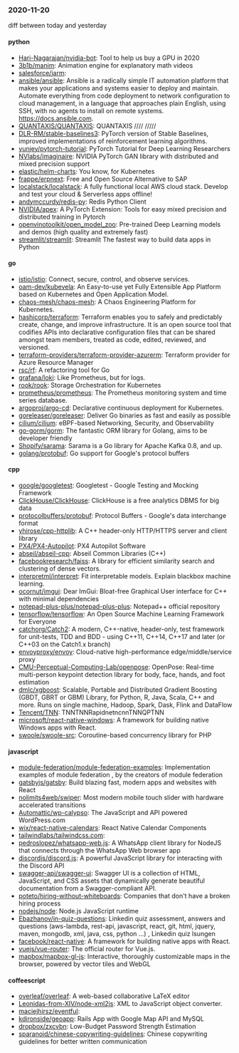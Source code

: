 ### 2020-11-20
diff between today and yesterday

#### python
* [Hari-Nagarajan/nvidia-bot](https://github.com/Hari-Nagarajan/nvidia-bot): Tool to help us buy a GPU in 2020
* [3b1b/manim](https://github.com/3b1b/manim): Animation engine for explanatory math videos
* [salesforce/jarm](https://github.com/salesforce/jarm): 
* [ansible/ansible](https://github.com/ansible/ansible): Ansible is a radically simple IT automation platform that makes your applications and systems easier to deploy and maintain. Automate everything from code deployment to network configuration to cloud management, in a language that approaches plain English, using SSH, with no agents to install on remote systems. https://docs.ansible.com.
* [QUANTAXIS/QUANTAXIS](https://github.com/QUANTAXIS/QUANTAXIS): QUANTAXIS   //// ///// 
* [DLR-RM/stable-baselines3](https://github.com/DLR-RM/stable-baselines3): PyTorch version of Stable Baselines, improved implementations of reinforcement learning algorithms.
* [yunjey/pytorch-tutorial](https://github.com/yunjey/pytorch-tutorial): PyTorch Tutorial for Deep Learning Researchers
* [NVlabs/imaginaire](https://github.com/NVlabs/imaginaire): NVIDIA PyTorch GAN library with distributed and mixed precision support
* [elastic/helm-charts](https://github.com/elastic/helm-charts): You know, for Kubernetes
* [frappe/erpnext](https://github.com/frappe/erpnext): Free and Open Source Alternative to SAP
* [localstack/localstack](https://github.com/localstack/localstack):  A fully functional local AWS cloud stack. Develop and test your cloud & Serverless apps offline!
* [andymccurdy/redis-py](https://github.com/andymccurdy/redis-py): Redis Python Client
* [NVIDIA/apex](https://github.com/NVIDIA/apex): A PyTorch Extension: Tools for easy mixed precision and distributed training in Pytorch
* [openvinotoolkit/open_model_zoo](https://github.com/openvinotoolkit/open_model_zoo): Pre-trained Deep Learning models and demos (high quality and extremely fast)
* [streamlit/streamlit](https://github.com/streamlit/streamlit): Streamlit  The fastest way to build data apps in Python

#### go
* [istio/istio](https://github.com/istio/istio): Connect, secure, control, and observe services.
* [oam-dev/kubevela](https://github.com/oam-dev/kubevela): An Easy-to-use yet Fully Extensible App Platform based on Kubernetes and Open Application Model.
* [chaos-mesh/chaos-mesh](https://github.com/chaos-mesh/chaos-mesh): A Chaos Engineering Platform for Kubernetes.
* [hashicorp/terraform](https://github.com/hashicorp/terraform): Terraform enables you to safely and predictably create, change, and improve infrastructure. It is an open source tool that codifies APIs into declarative configuration files that can be shared amongst team members, treated as code, edited, reviewed, and versioned.
* [terraform-providers/terraform-provider-azurerm](https://github.com/terraform-providers/terraform-provider-azurerm): Terraform provider for Azure Resource Manager
* [rsc/rf](https://github.com/rsc/rf): A refactoring tool for Go
* [grafana/loki](https://github.com/grafana/loki): Like Prometheus, but for logs.
* [rook/rook](https://github.com/rook/rook): Storage Orchestration for Kubernetes
* [prometheus/prometheus](https://github.com/prometheus/prometheus): The Prometheus monitoring system and time series database.
* [argoproj/argo-cd](https://github.com/argoproj/argo-cd): Declarative continuous deployment for Kubernetes.
* [goreleaser/goreleaser](https://github.com/goreleaser/goreleaser): Deliver Go binaries as fast and easily as possible
* [cilium/cilium](https://github.com/cilium/cilium): eBPF-based Networking, Security, and Observability
* [go-gorm/gorm](https://github.com/go-gorm/gorm): The fantastic ORM library for Golang, aims to be developer friendly
* [Shopify/sarama](https://github.com/Shopify/sarama): Sarama is a Go library for Apache Kafka 0.8, and up.
* [golang/protobuf](https://github.com/golang/protobuf): Go support for Google's protocol buffers

#### cpp
* [google/googletest](https://github.com/google/googletest): Googletest - Google Testing and Mocking Framework
* [ClickHouse/ClickHouse](https://github.com/ClickHouse/ClickHouse): ClickHouse is a free analytics DBMS for big data
* [protocolbuffers/protobuf](https://github.com/protocolbuffers/protobuf): Protocol Buffers - Google's data interchange format
* [yhirose/cpp-httplib](https://github.com/yhirose/cpp-httplib): A C++ header-only HTTP/HTTPS server and client library
* [PX4/PX4-Autopilot](https://github.com/PX4/PX4-Autopilot): PX4 Autopilot Software
* [abseil/abseil-cpp](https://github.com/abseil/abseil-cpp): Abseil Common Libraries (C++)
* [facebookresearch/faiss](https://github.com/facebookresearch/faiss): A library for efficient similarity search and clustering of dense vectors.
* [interpretml/interpret](https://github.com/interpretml/interpret): Fit interpretable models. Explain blackbox machine learning.
* [ocornut/imgui](https://github.com/ocornut/imgui): Dear ImGui: Bloat-free Graphical User interface for C++ with minimal dependencies
* [notepad-plus-plus/notepad-plus-plus](https://github.com/notepad-plus-plus/notepad-plus-plus): Notepad++ official repository
* [tensorflow/tensorflow](https://github.com/tensorflow/tensorflow): An Open Source Machine Learning Framework for Everyone
* [catchorg/Catch2](https://github.com/catchorg/Catch2): A modern, C++-native, header-only, test framework for unit-tests, TDD and BDD - using C++11, C++14, C++17 and later (or C++03 on the Catch1.x branch)
* [envoyproxy/envoy](https://github.com/envoyproxy/envoy): Cloud-native high-performance edge/middle/service proxy
* [CMU-Perceptual-Computing-Lab/openpose](https://github.com/CMU-Perceptual-Computing-Lab/openpose): OpenPose: Real-time multi-person keypoint detection library for body, face, hands, and foot estimation
* [dmlc/xgboost](https://github.com/dmlc/xgboost): Scalable, Portable and Distributed Gradient Boosting (GBDT, GBRT or GBM) Library, for Python, R, Java, Scala, C++ and more. Runs on single machine, Hadoop, Spark, Dask, Flink and DataFlow
* [Tencent/TNN](https://github.com/Tencent/TNN): TNNTNNRapidnetncnnTNNQPTNN
* [microsoft/react-native-windows](https://github.com/microsoft/react-native-windows): A framework for building native Windows apps with React.
* [swoole/swoole-src](https://github.com/swoole/swoole-src):  Coroutine-based concurrency library for PHP

#### javascript
* [module-federation/module-federation-examples](https://github.com/module-federation/module-federation-examples): Implementation examples of module federation , by the creators of module federation
* [gatsbyjs/gatsby](https://github.com/gatsbyjs/gatsby): Build blazing fast, modern apps and websites with React
* [nolimits4web/swiper](https://github.com/nolimits4web/swiper): Most modern mobile touch slider with hardware accelerated transitions
* [Automattic/wp-calypso](https://github.com/Automattic/wp-calypso): The JavaScript and API powered WordPress.com
* [wix/react-native-calendars](https://github.com/wix/react-native-calendars): React Native Calendar Components  
* [tailwindlabs/tailwindcss.com](https://github.com/tailwindlabs/tailwindcss.com): 
* [pedroslopez/whatsapp-web.js](https://github.com/pedroslopez/whatsapp-web.js): A WhatsApp client library for NodeJS that connects through the WhatsApp Web browser app
* [discordjs/discord.js](https://github.com/discordjs/discord.js): A powerful JavaScript library for interacting with the Discord API
* [swagger-api/swagger-ui](https://github.com/swagger-api/swagger-ui): Swagger UI is a collection of HTML, JavaScript, and CSS assets that dynamically generate beautiful documentation from a Swagger-compliant API.
* [poteto/hiring-without-whiteboards](https://github.com/poteto/hiring-without-whiteboards):  Companies that don't have a broken hiring process
* [nodejs/node](https://github.com/nodejs/node): Node.js JavaScript runtime 
* [Ebazhanov/in-quiz-questions](https://github.com/Ebazhanov/in-quiz-questions): Linkedin quiz assessment, answers and questions (aws-lambda, rest-api, javascript, react, git, html, jquery, maven, mongodb, xml, java, css, python ...)   , Linkedin quiz lsungen
* [facebook/react-native](https://github.com/facebook/react-native): A framework for building native apps with React.
* [vuejs/vue-router](https://github.com/vuejs/vue-router):  The official router for Vue.js.
* [mapbox/mapbox-gl-js](https://github.com/mapbox/mapbox-gl-js): Interactive, thoroughly customizable maps in the browser, powered by vector tiles and WebGL

#### coffeescript
* [overleaf/overleaf](https://github.com/overleaf/overleaf): A web-based collaborative LaTeX editor
* [Leonidas-from-XIV/node-xml2js](https://github.com/Leonidas-from-XIV/node-xml2js): XML to JavaScript object converter.
* [maciejhirsz/eventful](https://github.com/maciejhirsz/eventful): 
* [kdironside/geoapp](https://github.com/kdironside/geoapp): Rails App with Google Map API and MySQL
* [dropbox/zxcvbn](https://github.com/dropbox/zxcvbn): Low-Budget Password Strength Estimation
* [sparanoid/chinese-copywriting-guidelines](https://github.com/sparanoid/chinese-copywriting-guidelines): Chinese copywriting guidelines for better written communication
